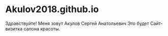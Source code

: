 # Akulov2018.github.io
Здравствуйте!
Меня зовут Акулов Сергей Анатольевич
Это будет Сайт-визитка салона красоты.
